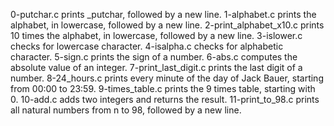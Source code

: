 0-putchar.c prints _putchar, followed by a new line. 1-alphabet.c prints the alphabet, in lowercase, followed by a new line. 2-print_alphabet_x10.c prints 10 times the alphabet, in lowercase, followed by a new line. 3-islower.c checks for lowercase character. 4-isalpha.c checks for alphabetic character. 5-sign.c prints the sign of a number. 6-abs.c computes the absolute value of an integer. 7-print_last_digit.c prints the last digit of a number. 8-24_hours.c prints every minute of the day of Jack Bauer, starting from 00:00 to 23:59. 9-times_table.c prints the 9 times table, starting with 0. 10-add.c adds two integers and returns the result. 11-print_to_98.c prints all natural numbers from n to 98, followed by a new line.
